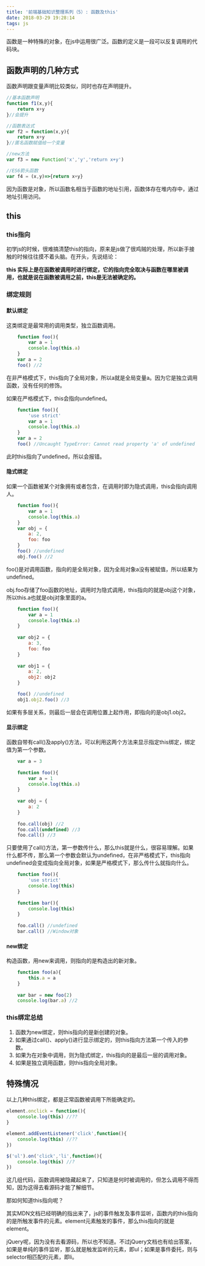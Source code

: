 ```yaml
---
title: '前端基础知识整理系列（5）: 函数及this'
date: 2018-03-29 19:28:14
tags: js
---
```


函数是一种特殊的对象，在js中运用很广泛。函数的定义是一段可以反复调用的代码块。

## 函数声明的几种方式

函数声明跟变量声明比较类似，同时也存在声明提升。

```javascript
//基本函数声明
function f1(x,y){
    return x+y
}//会提升

//函数表达式
var f2 = function(x,y){
    return x+y
}//匿名函数赋值给一个变量

//new方法
var f3 = new Function('x','y','return x+y')

//ES6箭头函数
var f4 = (x,y)=>{return x+y}
```

因为函数是对象，所以函数名相当于函数的地址引用，函数体存在堆内存中，通过地址引用访问。

## this

### this指向
初学js的时候，很难搞清楚this的指向，原来是js做了很鸡贼的处理，所以新手接触的时候往往摸不着头脑。在开头，先说结论：

**this 实际上是在函数被调用时进行绑定，它的指向完全取决与函数在哪里被调用，也就是说在函数被调用之前，this是无法被确定的。**

### 绑定规则

#### 默认绑定

这类绑定是最常用的调用类型，独立函数调用。

```javascript
    function foo(){
        var a = 1
        console.log(this.a)
    }
    var a = 2
    foo() //2
```

在非严格模式下，this指向了全局对象，所以a就是全局变量a。因为它是独立调用函数，没有任何的修饰。

如果在严格模式下，this会指向undefined。

```javascript
    function foo(){
        'use strict'
        var a = 1
        console.log(this.a)
    }
    var a = 2
    foo() //Uncaught TypeError: Cannot read property 'a' of undefined
```

此时this指向了undefined，所以会报错。

#### 隐式绑定

如果一个函数被某个对象拥有或者包含，在调用时即为隐式调用，this会指向调用人。

```javascript
    function foo(){
        var a = 1
        console.log(this.a)
    }
    var obj = {
        a: 2,
        foo: foo
    }
    foo() //undefined
    obj.foo() //2
```

foo()是对调用函数，指向的是全局对象，因为全局对象a没有被赋值，所以结果为undefined。

obj.foo存储了foo函数的地址，调用时为隐式调用，this指向的就是obj这个对象，所以this.a也就是obj对象里面的a。

```javascript
    function foo(){
        var a = 1
        console.log(this.a)
    }
    
    var obj2 = {
        a: 3,
        foo: foo
    }
    
    var obj1 = {
        a: 2,
        obj2: obj2
    }

    foo() //undefined
    obj1.obj2.foo() //3
```

如果有多层关系，则最后一层会在调用位置上起作用，即指向的是obj1.obj2。

#### 显示绑定

函数自带有call()及apply()方法，可以利用这两个方法来显示指定this绑定，绑定值为第一个参数。

```javascript
    var a = 3
    
    function foo(){
        var a = 1
        console.log(this.a)
    }
    
    var obj = {
        a: 2
    }
    
    foo.call(obj) //2
    foo.call(undefined) //3
    foo.call() //3
```

只要使用了call()方法，第一参数传什么，那么this就是什么，很容易理解。如果什么都不传，那么第一个参数会默认为undefined，在非严格模式下，this指向undefined会变成指向全局对象，如果是严格模式下，那么传什么就指向什么。

```javascript
    function foo(){
        'use strict'
        console.log(this)
    }
    
    function bar(){
        console.log(this)
    }
    
    foo.call() //undefined
    bar.call() //Window对象

```

#### new绑定

构造函数，用new来调用，则指向的是构造出的新对象。

```javascript
    function foo(a){
        this.a = a
    }
    
    var bar = new foo(2)
    console.log(bar.a) //2
```

### this绑定总结

1. 函数为new绑定，则this指向的是新创建的对象。
2. 如果通过call()、apply()进行显示绑定的，则this指向方法第一个传入的参数。
3. 如果为在对象中调用，则为隐式绑定，this指向的是最后一层的调用对象。
4. 如果是独立调用函数，则this指向全局对象。

## 特殊情况

以上几种this绑定，都是正常函数被调用下所能确定的。

```javascript
element.onclick = function(){
    console.log(this) //??
}

element.addEventListener('click',function(){
    console.log(this) //??
})

$('ul').on('click','li',function(){
    console.log(this) //?
})
```

这几组代码，函数调用被隐藏起来了，只知道是何时被调用的，但怎么调用不得而知，因为这得去看源码才能了解细节。

那如何知道this指向呢？

其实MDN文档已经明确的指出来了，js的事件触发及事件监听，函数内的this指向的是所触发事件的元素。element元素触发的事件，那么this指向的就是element。

jQuery呢，因为没有去看源码，所以也不知道。不过jQuery文档也有给出答案，如果是单纯的事件监听，那么就是触发监听的元素，即ul；如果是事件委托，则与selector相匹配的元素，即li。


